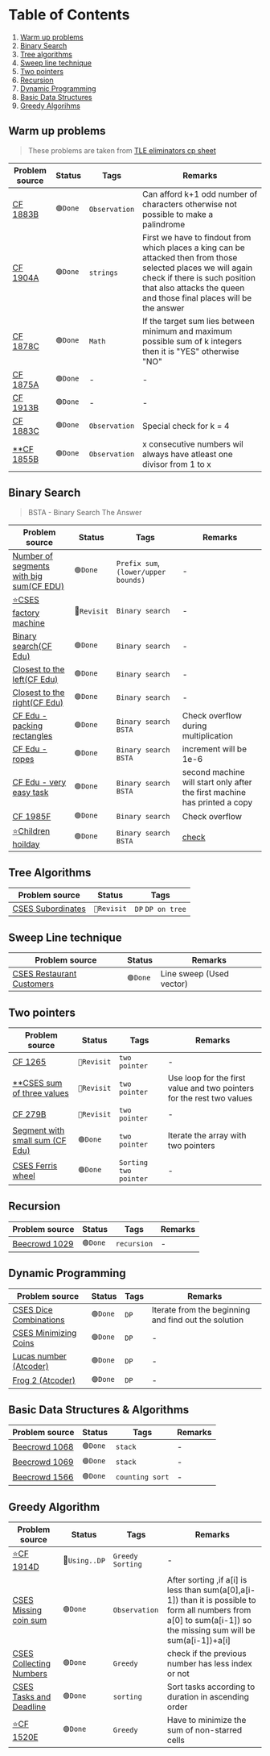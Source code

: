 # Table of Contents
1. [Warm up problems](#warm-up-problems)
1. [Binary Search](#binary-search)
1. [Tree algorithms](#tree-algorithms)
1. [Sweep line technique](#sweep-line-technique)
1. [Two pointers](#two-pointers)
1. [Recursion](#recursion)
1. [Dynamic Programming](#dynamic-programming)
1. [Basic Data Structures](#basic-data-structures--algorithms)
1. [Greedy Algorihms](#greedy-algorithm)


## Warm up problems
>These problems are taken from [TLE eliminators cp sheet](https://www.tle-eliminators.com/cp-sheet)

|                    Problem source                            |   Status  | Tags |                  Remarks                                      |
|--------------------------------------------------------------|-----------|------|---------------------------------------------------------------|
|[CF 1883B](https://codeforces.com/problemset/problem/1883/B)  | `🟢Done`  | `Observation`|Can afford k+1 odd number of characters otherwise not possible to make a palindrome|
|[CF 1904A](https://codeforces.com/problemset/problem/1904/A)  | `🟢Done`  |`strings`|First we have to findout from which places a king can be attacked then from those selected places we will again check if there is such position that also attacks the queen and those final places will be the answer|
|[CF 1878C](https://codeforces.com/problemset/problem/1878/C)  | `🟢Done`  |`Math`|If the target sum lies between minimum and maximum possible sum of k integers then it is "YES" otherwise "NO"|
|[CF 1875A](https://codeforces.com/problemset/problem/1875/A)  | `🟢Done`  |-|-|
|[CF 1913B](https://codeforces.com/problemset/problem/1913/B)  | `🟢Done`  |-|-|
|[CF 1883C](https://codeforces.com/contest/1883/problem/C)     | `🟢Done`  | `Observation` |Special check for k = 4|
|[**CF 1855B](https://codeforces.com/problemset/problem/1855/B)| `🟢Done`  | `Observation` | x consecutive numbers wil always have atleast one divisor from 1 to x|

## Binary Search
> BSTA - Binary Search The Answer

|Problem source|Status|Tags|Remarks|
|--------------|-------|----|-------|
|[Number of segments with big sum(CF EDU)](https://codeforces.com/edu/course/2/lesson/9/2/practice/contest/307093/problem/D)|`🟢Done`|`Prefix sum`,`(lower/upper bounds)`|-|
|[⭐CSES factory machine](https://cses.fi/problemset/task/1620)| 🔴`Revisit` |`Binary search`|-|
|[Binary search(CF Edu)](https://codeforces.com/edu/course/2/lesson/6/1/practice/contest/283911/problem/A)|`🟢Done`|`Binary search`|-|
|[Closest to the left(CF Edu)](https://codeforces.com/edu/course/2/lesson/6/1/practice/contest/283911/problem/B)|`🟢Done`|`Binary search`|-|
|[Closest to the right(CF Edu)](https://codeforces.com/edu/course/2/lesson/6/1/practice/contest/283911/problem/C)|`🟢Done`|`Binary search`|-|
|[CF Edu - packing rectangles](https://codeforces.com/edu/course/2/lesson/6/2/practice/contest/283932/problem/A)|`🟢Done`|`Binary search` `BSTA`|Check overflow during multiplication|
|[CF Edu - ropes](https://codeforces.com/edu/course/2/lesson/6/2/practice/contest/283932/problem/B)|`🟢Done`|`Binary search`  `BSTA`|increment will be 1e-6|
|[CF Edu - very easy task](https://codeforces.com/edu/course/2/lesson/6/2/practice/contest/283932/problem/C)|`🟢Done`|`Binary search`  `BSTA`|second machine will start only after the first machine has printed a copy|
|[CF 1985F ](https://codeforces.com/contest/1985/problem/F)|`🟢Done`|`Binary search`|Check overflow|
|[⭐Children hoilday](https://codeforces.com/edu/course/2/lesson/6/2/practice/contest/283932/problem/D)|`🟢Done`|`Binary search`  `BSTA`|[check](https://github.com/khalid586/Preparation/tree/main/Binary%20Search#children-holiday)|

## Tree Algorithms

| Problem source | Status| Tags |
| --- | --- | --- |
|[CSES Subordinates](https://cses.fi/problemset/task/1674) | `🔴Revisit` | `DP` `DP on tree` |

## Sweep Line technique

|Problem source|Status|Remarks|
|--------------|-------|-------|
|[CSES Restaurant Customers](https://cses.fi/problemset/task/1619)| `🟢Done` |Line sweep (Used vector)|

## Two pointers

|Problem source|Status|Tags|Remarks|
|--------------|-------|----|-------|
|[CF 1265](https://codeforces.com/contest/1265/problem/B)| `🔴Revisit` |`two pointer`|-|
|[**CSES sum of three values](https://cses.fi/problemset/task/1641)| `🔴Revisit` |`two pointer`|Use loop for the first value and two pointers for the rest two values|
|[CF 279B](https://codeforces.com/problemset/problem/279/B)| `🔴Revisit` |`two pointer`|-|
|[Segment with small sum (CF Edu)](https://codeforces.com/edu/course/2/lesson/9/2/practice/contest/307093/problem/A)|`🟢Done`|`two pointer`|Iterate the array with two pointers|
|[CSES Ferris wheel](https://cses.fi/problemset/task/1090)| `🟢Done` |`Sorting` `two pointer`|-|

## Recursion

|Problem source|Status|Tags| Remarks|
|--------------|-------|----|--------|
|[Beecrowd 1029](https://judge.beecrowd.com/en/problems/view/1029)| `🟢Done` |`recursion`|-|

## Dynamic Programming

|Problem source|Status|Tags| Remarks|
|--------------|-------|----|--------|
|[CSES Dice Combinations](https://cses.fi/problemset/task/1633)| `🟢Done` |`DP`|Iterate from the beginning and find out the solution|
|[CSES Minimizing Coins](https://cses.fi/problemset/task/1634) | `🟢Done` |`DP`|-|
|[Lucas number (Atcoder)](https://atcoder.jp/contests/abc079/tasks/abc079_b) | `🟢Done` |`DP`|-|
|[Frog 2 (Atcoder)](https://atcoder.jp/contests/dp/tasks/dp_b) | `🟢Done` |`DP`|-|

## Basic Data Structures & Algorithms

|Problem source|Status|Tags| Remarks|
|--------------|-------|----|--------|
|[Beecrowd 1068](https://judge.beecrowd.com/en/problems/view/1068)| `🟢Done` |`stack`|-|
|[Beecrowd 1069](https://judge.beecrowd.com/en/problems/view/1069)| `🟢Done` |`stack`|-|
|[Beecrowd 1566](https://judge.beecrowd.com/en/problems/view/1566)| `🟢Done` |`counting sort`|-|


## Greedy Algorithm

|Problem source|Status|Tags|Remarks|
|--------------|-------|----|-------|
|[⭐CF 1914D](https://codeforces.com/contest/1914/problem/D)| 🔴`Using..DP` |`Greedy` `Sorting`| - |
|[CSES Missing coin sum](https://cses.fi/problemset/task/2183)| `🟢Done` | `Observation` | After sorting ,if a[i] is less than sum(a[0],a[i-1]) than it is possible to form all numbers from a[0] to sum(a[i-1]) so the missing sum will be sum(a[i-1])+a[i]|
|[CSES Collecting Numbers](https://cses.fi/problemset/task/2216)| `🟢Done` | `Greedy` | check if the previous number has less index or not|
|[CSES Tasks and Deadline](https://cses.fi/problemset/task/1630)| `🟢Done` | `sorting` | Sort tasks according to duration in ascending order|
|[⭐CF 1520E](https://codeforces.com/problemset/problem/1520/E)| `🟢Done` |`Greedy` |Have to minimize the sum of non-starred cells|


<!-- 🟢 🔴-->

